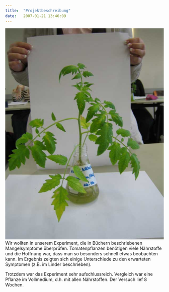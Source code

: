 ```yaml
---
title:  "Projektbeschreibung"
date:   2007-01-21 13:46:09
---
```


<p><img src="/assets/images/Pflanzenversuch/Normal.jpg" border="0" />Wir wollten in unserem Experiment, die in Büchern beschriebenen Mangelsymptome überprüfen. Tomatenpflanzen benötigen viele Nährstoffe und die Hoffnung war, dass man so besonders schnell etwas beobachten kann. Im Ergebnis zeigten sich einige Unterschiede zu den erwarteten Symptomen (z.B. im Linder beschrieben).</p>
<p>Trotzdem war das Experiment sehr aufschlussreich. Vergleich war eine Pflanze im Vollmedium, d.h. mit allen Nährstoffen. Der Versuch lief 8 Wochen.</p>